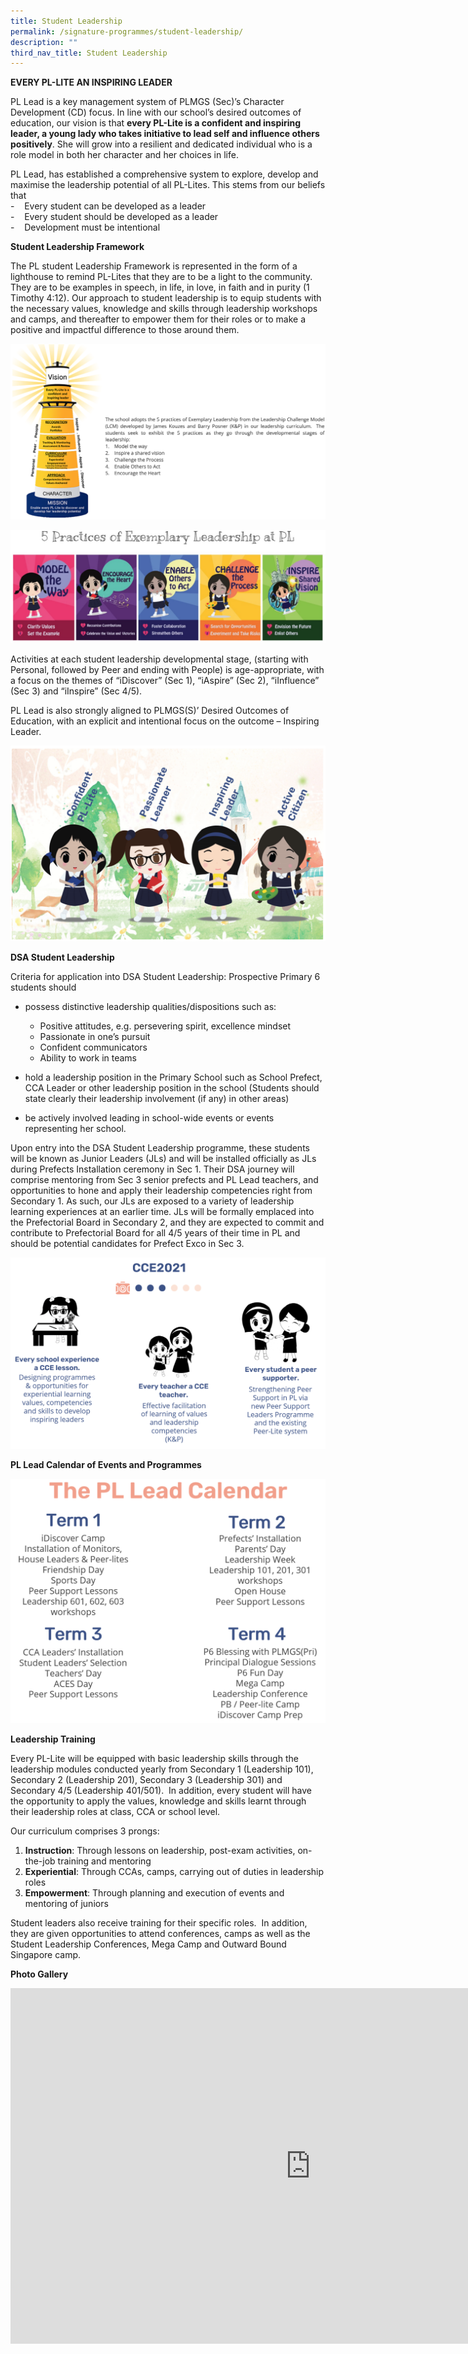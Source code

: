 ```yaml
---
title: Student Leadership
permalink: /signature-programmes/student-leadership/
description: ""
third_nav_title: Student Leadership
---
```

**EVERY PL-LITE AN INSPIRING LEADER**  

PL Lead is a key management system of PLMGS (Sec)’s Character Development (CD) focus. In line with our school’s desired outcomes of education, our vision is that&nbsp;**every PL-Lite is a confident and inspiring leader, a young lady who takes initiative to lead self and influence others positively**. She will grow into a resilient and dedicated individual who is a role model in both her character and her choices in life.  
  
PL Lead, has established a comprehensive system to explore, develop and maximise the leadership potential of all PL-Lites. This stems from our beliefs that  
-&nbsp;&nbsp;&nbsp; Every student can be developed as a leader  
-&nbsp;&nbsp;&nbsp; Every student should be developed as a leader  
-&nbsp;&nbsp;&nbsp; Development must be intentional  
  
**Student Leadership Framework**  

The PL student Leadership Framework is represented in the form of a lighthouse to remind PL-Lites that they are to be a light to the community. They are to be examples in speech, in life, in love, in faith and in purity (1 Timothy 4:12). Our approach to student leadership is to equip students with the necessary values, knowledge and skills through leadership workshops and camps, and thereafter to empower them for their roles or to make a positive and impactful difference to those around them.

![](/images/pl_lead%201.png)

![](/images/student_leader01.png)

Activities at each student leadership developmental stage, (starting with Personal, followed by Peer and ending with People) is age-appropriate, with a focus on the themes of “iDiscover” (Sec 1), “iAspire” (Sec 2), “iInfluence” (Sec 3) and “iInspire” (Sec 4/5).  
  
PL Lead is also strongly aligned to PLMGS(S)’ Desired Outcomes of Education, with an explicit and intentional focus on the outcome – Inspiring Leader.

![](/images/student_leader02.png)

**DSA Student Leadership**  

  

Criteria for application into DSA Student Leadership: Prospective Primary 6 students should  

*   possess distinctive leadership qualities/dispositions such as:

	*   Positive attitudes, e.g. persevering spirit, excellence mindset
	*   Passionate in one’s pursuit
	*   Confident communicators&nbsp;
	*   Ability to work in teams  
    

*   hold a leadership position in the Primary School such as School Prefect, CCA Leader or other leadership position in the school (Students should state clearly their leadership involvement (if any) in other areas)
*   be actively involved leading in school-wide events or events representing her school.  
    

  

Upon entry into the DSA Student Leadership programme, these students will be known as Junior Leaders (JLs) and will be installed officially as JLs during Prefects Installation ceremony in Sec 1. Their DSA journey will comprise mentoring from Sec 3 senior prefects and PL Lead teachers, and opportunities to hone and apply their leadership competencies right from Secondary 1. As such, our JLs are exposed to a variety of leadership learning experiences at an earlier time. JLs will be formally emplaced into the Prefectorial Board in Secondary 2, and they are expected to commit and contribute to Prefectorial Board for all 4/5 years of their time in PL and should be potential candidates for Prefect Exco in Sec 3.

![](/images/student_leader03.png)

**PL Lead Calendar of Events and Programmes**

![](/images/student_leader04.png)

**Leadership Training**  

  

Every PL-Lite will be equipped with basic leadership skills through the leadership modules conducted yearly from Secondary 1 (Leadership 101), Secondary 2 (Leadership 201), Secondary 3 (Leadership 301) and Secondary 4/5 (Leadership 401/501).&nbsp; In addition, every student will have the opportunity to apply the values, knowledge and skills learnt through their leadership roles at class, CCA or school level.

Our curriculum comprises 3 prongs:  
  

1.  **Instruction**: Through lessons on leadership, post-exam activities, on-the-job training and mentoring
2.  **Experiential**: Through CCAs, camps, carrying out of duties in leadership roles
3.  **Empowerment**: Through planning and execution of events and mentoring of juniors  
    

  
Student leaders also receive training for their specific roles.&nbsp; In addition, they are given opportunities to attend conferences, camps as well as the Student Leadership Conferences, Mega Camp and Outward Bound Singapore camp.  

  
**Photo Gallery**

<iframe allowfullscreen="true" height="569" width="960" frameborder="0" src="https://docs.google.com/presentation/d/e/2PACX-1vTsiOt-7-gflXHh25bBuX541TAkPbK-ZnC4wxD6q-1kkLNpQGnU-m-h_Qh5Nur8-A0kSbXTgQ0Welxy/embed?start=true&amp;loop=true&amp;delayms=3000"></iframe>